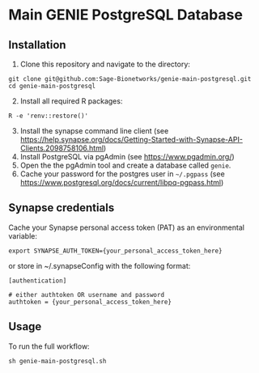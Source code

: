 # Main GENIE PostgreSQL Database

## Installation

1. Clone this repository and navigate to the directory:
```
git clone git@github.com:Sage-Bionetworks/genie-main-postgresql.git
cd genie-main-postgresql
```

2. Install all required R packages:
```
R -e 'renv::restore()'
```

3. Install the synapse command line client (see https://help.synapse.org/docs/Getting-Started-with-Synapse-API-Clients.2098758106.html)
4. Install PostgreSQL via pgAdmin (see https://www.pgadmin.org/)
5. Open the the pgAdmin tool and create a database called `genie`.
6. Cache your password for the postgres user in `~/.pgpass` (see https://www.postgresql.org/docs/current/libpq-pgpass.html)

## Synapse credentials

Cache your Synapse personal access token (PAT) as an environmental variable:
```
export SYNAPSE_AUTH_TOKEN={your_personal_access_token_here}
```

or store in ~/.synapseConfig with the following format:
```
[authentication]

# either authtoken OR username and password
authtoken = {your_personal_access_token_here}
```

## Usage

To run the full workflow:
```
sh genie-main-postgresql.sh
```
